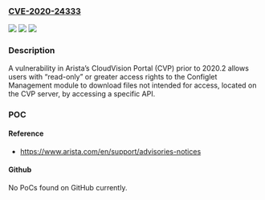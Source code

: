 ### [CVE-2020-24333](https://cve.mitre.org/cgi-bin/cvename.cgi?name=CVE-2020-24333)
![](https://img.shields.io/static/v1?label=Product&message=n%2Fa&color=blue)
![](https://img.shields.io/static/v1?label=Version&message=n%2Fa&color=blue)
![](https://img.shields.io/static/v1?label=Vulnerability&message=n%2Fa&color=brighgreen)

### Description

A vulnerability in Arista’s CloudVision Portal (CVP) prior to 2020.2 allows users with “read-only” or greater access rights to the Configlet Management module to download files not intended for access, located on the CVP server, by accessing a specific API.

### POC

#### Reference
- https://www.arista.com/en/support/advisories-notices

#### Github
No PoCs found on GitHub currently.

